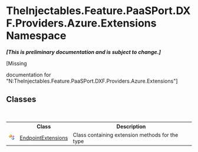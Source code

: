 # TheInjectables.Feature.PaaSPort.DXF.Providers.Azure.Extensions Namespace
 _**\[This is preliminary documentation and is subject to change.\]**_

\[Missing <summary> documentation for "N:TheInjectables.Feature.PaaSPort.DXF.Providers.Azure.Extensions"\]


## Classes
&nbsp;<table><tr><th></th><th>Class</th><th>Description</th></tr><tr><td>![Public class](media/pubclass.gif "Public class")</td><td><a href="62f354a9-ff0d-690c-ecef-aa0e2d10473e">EndpointExtensions</a></td><td>
Class containing extension methods for the  type</td></tr></table>&nbsp;
